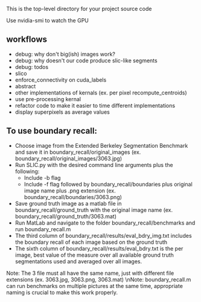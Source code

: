 This is the top-level directory for your project source code

Use nvidia-smi to watch the GPU

## workflows
 - debug: why don't big(ish) images work?
 - debug: why doesn't our code produce slic-like segments
 - debug: todos
 - slico
 - enforce_connectivity on cuda_labels
 - abstract
 - other implementations of kernals (ex. per pixel recompute_centroids)
 - use pre-processing kernal
 - refactor code to make it easier to time different implementations
 - display superpixels as average values

## To use boundary recall:
 - Choose image from the Extended Berkeley Segmentation Benchmark and save it in boundary_recall/original_images (ex. boundary_recall/original_images/3063.jpg)
 - Run SLIC.py with the desired command line arguments plus the following:
   - Include -b flag
   - Include -f flag followed by boundary_recall/boundaries plus original image name plus .png extension (ex. boundary_recall/boundaries/3063.png)
 - Save ground truth image as a matlab file in boundary_recall/ground_truth with the original image name (ex. boundary_recall/ground_truth/3063.mat)
 - Run MatLab and navigate to the folder boundary_recall/benchmarks and run boundary_recall.m
 - The third column of boundary_recall/results/eval_bdry_img.txt includes the boundary recall of each image based on the ground truth
 - The sixth column of boundary_recall/results/eval_bdry.txt is the per image, best value of the measure over all available ground truth segmentations used and averaged over all images. 
 
 Note: The 3 file must all have the same name, just with different file extensions (ex. 3063.jpg, 3063.png, 3063.mat)
 \nNote: boundary_recall.m can run benchmarks on multiple pictures at the same time, appropriate naming is crucial to make this work properly. 
